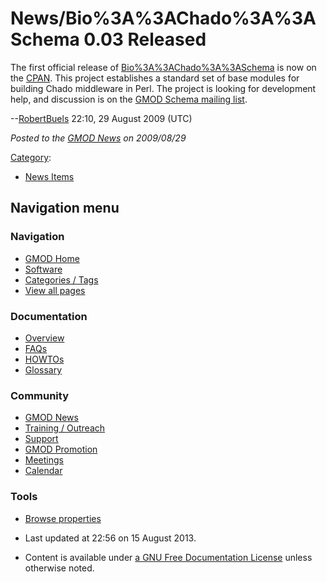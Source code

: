 



<span id="top"></span>




# <span dir="auto">News/Bio%3A%3AChado%3A%3ASchema 0.03 Released</span>









The first official release of
[Bio%3A%3AChado%3A%3ASchema](../Bio%3A%3AChado%3A%3ASchema "Bio%3A%3AChado%3A%3ASchema") is now
on the <a href="http://search.cpan.org/~rbuels/Bio-Chado-Schema/"
class="external text" rel="nofollow">CPAN</a>. This project establishes
a standard set of base modules for building Chado middleware in Perl.
The project is looking for development help, and discussion is on the
<a href="https://lists.sourceforge.net/lists/listinfo/gmod-schema"
class="external text" rel="nofollow">GMOD Schema mailing list</a>.

--[RobertBuels](../User%3ARobertBuels "User%3ARobertBuels") 22:10, 29 August
2009 (UTC)

  



*Posted to the [GMOD News](../GMOD_News "GMOD News") on 2009/08/29*






[Category](../Special%3ACategories "Special%3ACategories"):

- [News Items](../Category%3ANews_Items "Category%3ANews Items")






## Navigation menu







<a href="../Main_Page"
style="background-image: url(../../images/GMOD-cogs.png);"
title="Visit the main page"></a>


### Navigation



- <span id="n-GMOD-Home">[GMOD Home](../Main_Page)</span>
- <span id="n-Software">[Software](../GMOD_Components)</span>
- <span id="n-Categories-.2F-Tags">[Categories /
  Tags](../Categories)</span>
- <span id="n-View-all-pages">[View all
  pages](../Special:AllPages)</span>




### Documentation



- <span id="n-Overview">[Overview](../Overview)</span>
- <span id="n-FAQs">[FAQs](../Category%3AFAQ)</span>
- <span id="n-HOWTOs">[HOWTOs](../Category%3AHOWTO)</span>
- <span id="n-Glossary">[Glossary](../Glossary)</span>




### Community



- <span id="n-GMOD-News">[GMOD News](../GMOD_News)</span>
- <span id="n-Training-.2F-Outreach">[Training /
  Outreach](../Training_and_Outreach)</span>
- <span id="n-Support">[Support](../Support)</span>
- <span id="n-GMOD-Promotion">[GMOD Promotion](../GMOD_Promotion)</span>
- <span id="n-Meetings">[Meetings](../Meetings)</span>
- <span id="n-Calendar">[Calendar](../Calendar)</span>




### Tools

- <span id="t-smwbrowselink"><a href="../Special%3ABrowse/News-2FBio%3A%3AChado%3A%3ASchema_0.03_Released"
  rel="smw-browse">Browse properties</a></span>



- <span id="footer-info-lastmod">Last updated at 22:56 on 15 August
  2013.</span>
<!-- - <span id="footer-info-viewcount">6,301 page views.</span> -->
- <span id="footer-info-copyright">Content is available under
  <a href="http://www.gnu.org/licenses/fdl-1.3.html" class="external"
  rel="nofollow">a GNU Free Documentation License</a> unless otherwise
  noted.</span>

<!-- -->



<!-- -->





